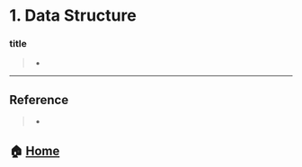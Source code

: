 # 1. Data Structure

### title
> - []()


---

## Reference
> - []()


## :house: [Home](https://github.com/WeareSoft/tech-interview)
